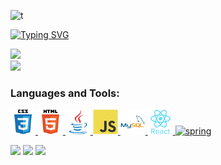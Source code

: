 ![t](https://github.com/RillaryDev/RillaryDev/assets/94876655/839115f9-e728-47a5-b6cd-b3c1823112aa)


[![Typing SVG](https://readme-typing-svg.herokuapp.com?font=Fira+Code&weight=700&pause=1000&color=783CD7&background=D99BFF&center=true&vCenter=true&width=910&height=52&lines=Hi!+I%C2%B4m+Rillary)](https://git.io/typing-svg)

![](https://github-readme-streak-stats.herokuapp.com/?user=RillaryDev&theme=midnight-purple&hide_border=false)<br/>
![](https://github-readme-stats.vercel.app/api/top-langs/?username=RillaryDev&theme=midnight-purple&hide_border=false&include_all_commits=true&count_private=false&layout=compact)


  <div>
   <h3 align="left">Languages and Tools:</h3>
<p align="left"> <a href="https://www.w3schools.com/css/" target="_blank" rel="noreferrer"> <img src="https://raw.githubusercontent.com/devicons/devicon/master/icons/css3/css3-original-wordmark.svg" alt="css3" width="40" height="40"/> </a> <a href="https://www.w3.org/html/" target="_blank" rel="noreferrer"> <img src="https://raw.githubusercontent.com/devicons/devicon/master/icons/html5/html5-original-wordmark.svg" alt="html5" width="40" height="40"/> </a> <a href="https://www.java.com" target="_blank" rel="noreferrer"> <img src="https://raw.githubusercontent.com/devicons/devicon/master/icons/java/java-original.svg" alt="java" width="40" height="40"/> </a> <a href="https://developer.mozilla.org/en-US/docs/Web/JavaScript" target="_blank" rel="noreferrer"> <img src="https://raw.githubusercontent.com/devicons/devicon/master/icons/javascript/javascript-original.svg" alt="javascript" width="40" height="40"/> </a> <a href="https://www.mysql.com/" target="_blank" rel="noreferrer"> <img src="https://raw.githubusercontent.com/devicons/devicon/master/icons/mysql/mysql-original-wordmark.svg" alt="mysql" width="40" height="40"/> </a> <a href="https://reactjs.org/" target="_blank" rel="noreferrer"> <img src="https://raw.githubusercontent.com/devicons/devicon/master/icons/react/react-original-wordmark.svg" alt="react" width="40" height="40"/> </a> <a href="https://spring.io/" target="_blank" rel="noreferrer"> <img src="https://www.vectorlogo.zone/logos/springio/springio-icon.svg" alt="spring" width="40" height="40"/> </a> </p>

  </div>
  
   <div>
 <a href="https://discord.com/channels/@me" target="_blank"><img src="https://img.shields.io/badge/Discord-7289DA?style=for-the-badge&logo=discord&logoColor=white" target="_blank"></a>
  <a href = "mailto:rillarydev@gmail.com"><img src="https://img.shields.io/badge/Gmail-D14836?style=for-the-badge&logo=gmail&logoColor=white" target="_blank"></a>
  <a href = "https://www.linkedin.com/in/rillarydev/"><img src="https://img.shields.io/badge/Linkedin-0066a1?style=for-the-badge&logo=gmail&logoColor=white" target="_blank"></a>
  </div>



